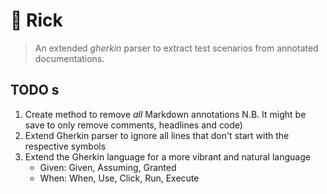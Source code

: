 # 🥒 Rick 

> An extended _gherkin_ parser to extract test scenarios from annotated documentations.


## TODO s

1. Create method to remove _all_ Markdown annotations 
    N.B. It might be save to only remove comments, headlines and code)
2. Extend Gherkin parser to ignore all lines 
    that don't start with the respective symbols
3. Extend the Gherkin language for a more vibrant and natural language
   * Given: Given, Assuming, Granted 
   * When: When, Use, Click, Run, Execute
